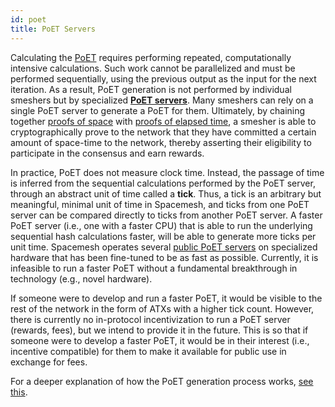 ```yaml
---
id: poet
title: PoET Servers
---
```


Calculating the [PoET](./post.md/#proof-of-elapsed-time) requires performing repeated, computationally intensive calculations. Such work cannot be parallelized and must be performed sequentially, using the previous output as the input for the next iteration. As a result, PoET generation is not performed by individual smeshers but by specialized [**PoET servers**](../start/smeshing/smeshing_adv/poet.md). Many smeshers can rely on a single PoET server to generate a PoET for them. Ultimately, by chaining together [proofs of space](./post.md/#proof-of-space) with [proofs of elapsed time]((./post.md#proof-of-elapsed-time)), a smesher is able to cryptographically prove to the network that they have committed a certain amount of space-time to the network, thereby asserting their eligibility to participate in the consensus and earn rewards.

In practice, PoET does not measure clock time. Instead, the passage of time is inferred from the sequential calculations performed by the PoET server, through an abstract unit of time called a **tick**. Thus, a tick is an arbitrary but meaningful, minimal unit of time in Spacemesh, and ticks from one PoET server can be compared directly to ticks from another PoET server. A faster PoET server (i.e., one with a faster CPU) that is able to run the underlying sequential hash calculations faster, will be able to generate more ticks per unit time. Spacemesh operates several [public PoET servers](../start/smeshing/smeshing_adv/poet.md/#timing) on specialized hardware that has been fine-tuned to be as fast as possible. Currently, it is infeasible to run a faster PoET without a fundamental breakthrough in technology (e.g., novel hardware).

If someone were to develop and run a faster PoET, it would be visible to the rest of the network in the form of ATXs with a higher tick count. However, there is currently no in-protocol incentivization to run a PoET server (rewards, fees), but we intend to provide it in the future. This is so that if someone were to develop a faster PoET, it would be in their interest (i.e., incentive compatible) for them to make it available for public use in exchange for fees.

For a deeper explanation of how the PoET generation process works, [see this](./post.md/#proof-generation).
